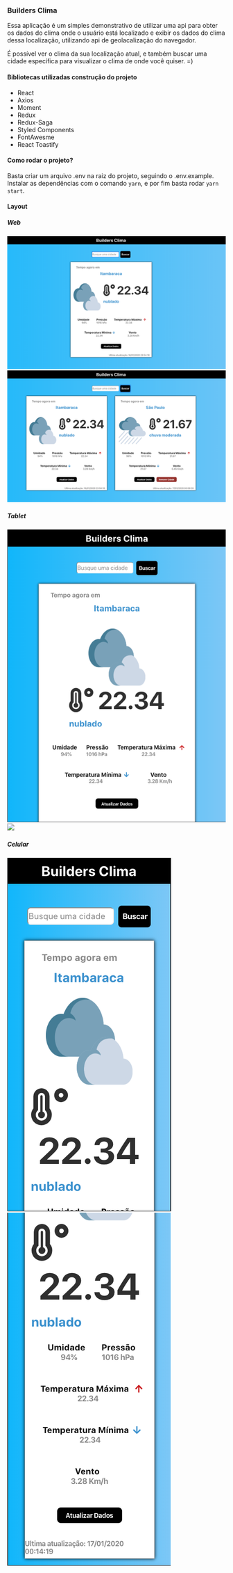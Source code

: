 ### Builders Clima

Essa aplicação é um simples demonstrativo de utilizar uma api para obter os dados do clima onde o usuário está localizado e exibir os dados do clima dessa localização, utilizando api de geolacalização do navegador.

É possível ver o clima da sua localização atual, e também buscar uma cidade específica para visualizar o clima de onde você quiser. =)

#### Bibliotecas utilizadas construção do projeto

- React
- Axios
- Moment
- Redux
- Redux-Saga
- Styled Components
- FontAwesme
- React Toastify

#### Como rodar o projeto?

Basta criar um arquivo .env na raiz do projeto, seguindo o .env.example. Instalar as dependências com o comando `yarn`, e por fim basta rodar `yarn start`.

#### Layout

##### Web

![](./src/assets/layoutWeb1.png?w)
![](./src/assets/layoutWeb2.png)

##### Tablet

![](./src/assets/layoutTablet1.png)
![](./src/assets/layoutTablet2.png)

##### Celular

![](./src/assets/layoutMobile1.png)
![](./src/assets/layoutMobile2.png)
